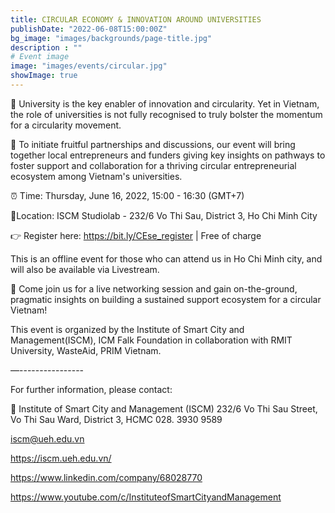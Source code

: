```yaml
---
title: CIRCULAR ECONOMY & INNOVATION AROUND UNIVERSITIES
publishDate: "2022-06-08T15:00:00Z"
bg_image: "images/backgrounds/page-title.jpg"
description : ""
# Event image
image: "images/events/circular.jpg"
showImage: true
---
```


<!--StartFragment-->



🌠 University is the key enabler of innovation and circularity. Yet in Vietnam, the role of universities is not fully recognised to truly bolster the momentum for a circularity movement.

🌠 To initiate fruitful partnerships and discussions, our event will bring together local entrepreneurs and funders giving key insights on pathways to foster support and collaboration for a thriving circular entrepreneurial ecosystem among Vietnam's universities.

⏰ Time: Thursday, June 16, 2022, 15:00 - 16:30 (GMT+7)

📍Location: ISCM Studiolab - 232/6 Vo Thi Sau, District 3, Ho Chi Minh City

👉 Register here: https://bit.ly/CEse_register | Free of charge

This is an offline event for those who can attend us in Ho Chi Minh city, and will also be available via Livestream.

🌠 Come join us for a live networking session and gain on-the-ground, pragmatic insights on building a sustained support ecosystem for a circular Vietnam!

This event is organized by the Institute of Smart City and Management(ISCM), ICM Falk Foundation in collaboration with RMIT University, WasteAid, PRIM Vietnam.

—----------------

For further information, please contact:

🌠 Institute of Smart City and Management (ISCM)
232/6 Vo Thi Sau Street, Vo Thi Sau Ward, District 3, HCMC 028. 3930 9589

iscm@ueh.edu.vn

https://iscm.ueh.edu.vn/

https://www.linkedin.com/company/68028770

https://www.youtube.com/c/InstituteofSmartCityandManagement